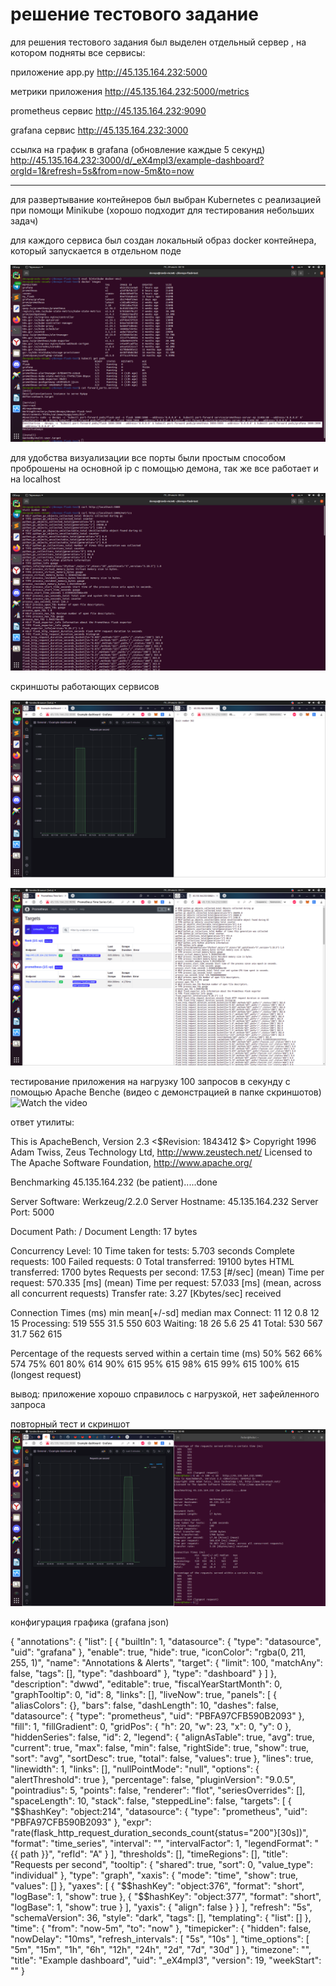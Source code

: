 # решение тестового задание

для решения тестового задания был выделен отдельный сервер , на котором подняты все сервисы:

приложение app.py
http://45.135.164.232:5000

метрики приложения
http://45.135.164.232:5000/metrics

prometheus сервис
http://45.135.164.232:9090

grafana сервис
http://45.135.164.232:3000

ссылка на график в grafana  (обновление каждые 5 секунд)
http://45.135.164.232:3000/d/_eX4mpl3/example-dashboard?orgId=1&refresh=5s&from=now-5m&to=now

_____________________________________________________________________________________________________________

для развертывание контейнеров был выбран Kubernetes с реализацией при помощи Minikube (хорошо подходит для тестирования небольших задач)

для каждого сервиса был создан локальный образ docker контейнера, который запускается в отдельном поде 

![ScreenShot](/screenshots/1.png)

для удобства визуализации все порты были простым способом проброшены на основной ip c помощью демона, так же все работает и на localhost


![ScreenShot](/screenshots/5.png)



скриншоты работающих сервисов

![ScreenShot](/screenshots/3.png)

![ScreenShot](/screenshots/4.png)


тестирование приложения на нагрузку 100 запросов в секундy с помощью Apache Benche (видео с демонстрацией в папке скриншотов)
![Watch the video](https://drive.google.com/file/d/1S-UkYBuaLrYp53wbYlAAUm_Pg9BJeOjK/view?usp=sharing)


ответ утилиты:

This is ApacheBench, Version 2.3 <$Revision: 1843412 $>
Copyright 1996 Adam Twiss, Zeus Technology Ltd, http://www.zeustech.net/
Licensed to The Apache Software Foundation, http://www.apache.org/

Benchmarking 45.135.164.232 (be patient).....done


Server Software:        Werkzeug/2.2.0
Server Hostname:        45.135.164.232
Server Port:            5000

Document Path:          /
Document Length:        17 bytes

Concurrency Level:      10
Time taken for tests:   5.703 seconds
Complete requests:      100
Failed requests:        0
Total transferred:      19100 bytes
HTML transferred:       1700 bytes
Requests per second:    17.53 [#/sec] (mean)
Time per request:       570.335 [ms] (mean)
Time per request:       57.033 [ms] (mean, across all concurrent requests)
Transfer rate:          3.27 [Kbytes/sec] received

Connection Times (ms)
              min  mean[+/-sd] median   max
Connect:       11   12   0.8     12      15
Processing:   519  555  31.5    550     603
Waiting:       18   26   5.6     25      41
Total:        530  567  31.7    562     615

Percentage of the requests served within a certain time (ms)
  50%    562
  66%    574
  75%    601
  80%    614
  90%    615
  95%    615
  98%    615
  99%    615
 100%    615 (longest request)

вывод: приложение хорошо справилось с нагрузкой, нет зафейленного запроса


повторный тест и скриншот
![ScreenShot](/screenshots/7.png)


конфигурация графика (grafana json)

{
  "annotations": {
    "list": [
      {
        "builtIn": 1,
        "datasource": {
          "type": "datasource",
          "uid": "grafana"
        },
        "enable": true,
        "hide": true,
        "iconColor": "rgba(0, 211, 255, 1)",
        "name": "Annotations & Alerts",
        "target": {
          "limit": 100,
          "matchAny": false,
          "tags": [],
          "type": "dashboard"
        },
        "type": "dashboard"
      }
    ]
  },
  "description": "dwwd",
  "editable": true,
  "fiscalYearStartMonth": 0,
  "graphTooltip": 0,
  "id": 8,
  "links": [],
  "liveNow": true,
  "panels": [
    {
      "aliasColors": {},
      "bars": false,
      "dashLength": 10,
      "dashes": false,
      "datasource": {
        "type": "prometheus",
        "uid": "PBFA97CFB590B2093"
      },
      "fill": 1,
      "fillGradient": 0,
      "gridPos": {
        "h": 20,
        "w": 23,
        "x": 0,
        "y": 0
      },
      "hiddenSeries": false,
      "id": 2,
      "legend": {
        "alignAsTable": true,
        "avg": true,
        "current": true,
        "max": false,
        "min": false,
        "rightSide": true,
        "show": true,
        "sort": "avg",
        "sortDesc": true,
        "total": false,
        "values": true
      },
      "lines": true,
      "linewidth": 1,
      "links": [],
      "nullPointMode": "null",
      "options": {
        "alertThreshold": true
      },
      "percentage": false,
      "pluginVersion": "9.0.5",
      "pointradius": 5,
      "points": false,
      "renderer": "flot",
      "seriesOverrides": [],
      "spaceLength": 10,
      "stack": false,
      "steppedLine": false,
      "targets": [
        {
          "$$hashKey": "object:214",
          "datasource": {
            "type": "prometheus",
            "uid": "PBFA97CFB590B2093"
          },
          "expr": "rate(flask_http_request_duration_seconds_count{status=\"200\"}[30s])",
          "format": "time_series",
          "interval": "",
          "intervalFactor": 1,
          "legendFormat": "{{ path }}",
          "refId": "A"
        }
      ],
      "thresholds": [],
      "timeRegions": [],
      "title": "Requests per second",
      "tooltip": {
        "shared": true,
        "sort": 0,
        "value_type": "individual"
      },
      "type": "graph",
      "xaxis": {
        "mode": "time",
        "show": true,
        "values": []
      },
      "yaxes": [
        {
          "$$hashKey": "object:376",
          "format": "short",
          "logBase": 1,
          "show": true
        },
        {
          "$$hashKey": "object:377",
          "format": "short",
          "logBase": 1,
          "show": true
        }
      ],
      "yaxis": {
        "align": false
      }
    }
  ],
  "refresh": "5s",
  "schemaVersion": 36,
  "style": "dark",
  "tags": [],
  "templating": {
    "list": []
  },
  "time": {
    "from": "now-5m",
    "to": "now"
  },
  "timepicker": {
    "hidden": false,
    "nowDelay": "10ms",
    "refresh_intervals": [
      "5s",
      "10s"
    ],
    "time_options": [
      "5m",
      "15m",
      "1h",
      "6h",
      "12h",
      "24h",
      "2d",
      "7d",
      "30d"
    ]
  },
  "timezone": "",
  "title": "Example dashboard",
  "uid": "_eX4mpl3",
  "version": 19,
  "weekStart": ""
}
